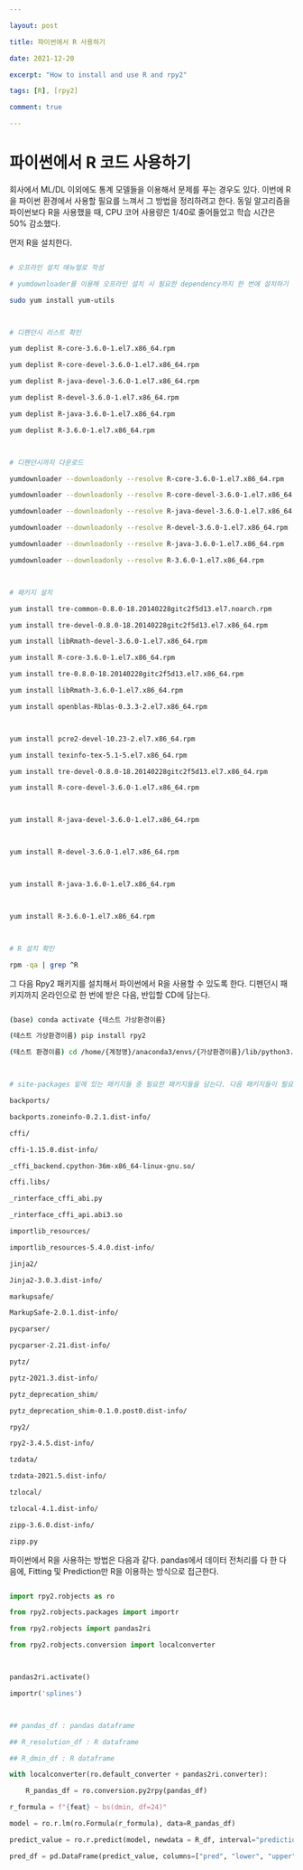 ---
layout: post
title: 파이썬에서 R 사용하기
date: 2021-12-20
excerpt: "How to install and use R and rpy2"
tags: [R], [rpy2]
comment: true
---

# 파이썬에서 R 코드 사용하기

회사에서 ML/DL 이외에도 통계 모델들을 이용해서 문제를 푸는 경우도 있다. 이번에 R을 파이썬 환경에서 사용할 필요를 느껴서 그 방법을 정리하려고 한다. 동일 알고리즘을 파이썬보다 R을 사용했을 때, CPU 코어 사용량은 1/40로 줄어들었고 학습 시간은 50% 감소했다.

먼저 R을 설치한다.

```bash
# 오프라인 설치 매뉴얼로 작성
# yumdownloader를 이용해 오프라인 설치 시 필요한 dependency까지 한 번에 설치하기 위함
sudo yum install yum-utils

# 디펜던시 리스트 확인
yum deplist R-core-3.6.0-1.el7.x86_64.rpm
yum deplist R-core-devel-3.6.0-1.el7.x86_64.rpm
yum deplist R-java-devel-3.6.0-1.el7.x86_64.rpm
yum deplist R-devel-3.6.0-1.el7.x86_64.rpm
yum deplist R-java-3.6.0-1.el7.x86_64.rpm
yum deplist R-3.6.0-1.el7.x86_64.rpm

# 디펜던시까지 다운로드
yumdownloader --downloadonly --resolve R-core-3.6.0-1.el7.x86_64.rpm
yumdownloader --downloadonly --resolve R-core-devel-3.6.0-1.el7.x86_64.rpm
yumdownloader --downloadonly --resolve R-java-devel-3.6.0-1.el7.x86_64.rpm
yumdownloader --downloadonly --resolve R-devel-3.6.0-1.el7.x86_64.rpm
yumdownloader --downloadonly --resolve R-java-3.6.0-1.el7.x86_64.rpm
yumdownloader --downloadonly --resolve R-3.6.0-1.el7.x86_64.rpm

# 패키지 설치
yum install tre-common-0.8.0-18.20140228gitc2f5d13.el7.noarch.rpm
yum install tre-devel-0.8.0-18.20140228gitc2f5d13.el7.x86_64.rpm
yum install libRmath-devel-3.6.0-1.el7.x86_64.rpm
yum install R-core-3.6.0-1.el7.x86_64.rpm
yum install tre-0.8.0-18.20140228gitc2f5d13.el7.x86_64.rpm
yum install libRmath-3.6.0-1.el7.x86_64.rpm
yum install openblas-Rblas-0.3.3-2.el7.x86_64.rpm

yum install pcre2-devel-10.23-2.el7.x86_64.rpm
yum install texinfo-tex-5.1-5.el7.x86_64.rpm
yum install tre-devel-0.8.0-18.20140228gitc2f5d13.el7.x86_64.rpm
yum install R-core-devel-3.6.0-1.el7.x86_64.rpm

yum install R-java-devel-3.6.0-1.el7.x86_64.rpm

yum install R-devel-3.6.0-1.el7.x86_64.rpm

yum install R-java-3.6.0-1.el7.x86_64.rpm

yum install R-3.6.0-1.el7.x86_64.rpm

# R 설치 확인
rpm -qa | grep ^R
```

그 다음 Rpy2 패키지를 설치해서 파이썬에서 R을 사용할 수 있도록 한다. 디펜던시 패키지까지 온라인으로 한 번에 받은 다음, 반입할 CD에 담는다.
```bash
(base) conda activate {테스트 가상환경이름}
(테스트 가상환경이름) pip install rpy2
(테스트 환경이름) cd /home/{계정명}/anaconda3/envs/{가상환경이름}/lib/python3.6/site-packages

# site-packages 밑에 있는 패키지들 중 필요한 패키지들을 담는다. 다음 패키지들이 필요하다.
backports/
backports.zoneinfo-0.2.1.dist-info/
cffi/
cffi-1.15.0.dist-info/
_cffi_backend.cpython-36m-x86_64-linux-gnu.so/
cffi.libs/
_rinterface_cffi_abi.py
_rinterface_cffi_api.abi3.so
importlib_resources/
importlib_resources-5.4.0.dist-info/
jinja2/
Jinja2-3.0.3.dist-info/
markupsafe/
MarkupSafe-2.0.1.dist-info/
pycparser/
pycparser-2.21.dist-info/
pytz/
pytz-2021.3.dist-info/
pytz_deprecation_shim/
pytz_deprecation_shim-0.1.0.post0.dist-info/
rpy2/
rpy2-3.4.5.dist-info/
tzdata/
tzdata-2021.5.dist-info/
tzlocal/
tzlocal-4.1.dist-info/
zipp-3.6.0.dist-info/
zipp.py
```

파이썬에서 R을 사용하는 방법은 다음과 같다. pandas에서 데이터 전처리를 다 한 다음에, Fitting 및 Prediction만 R을 이용하는 방식으로 접근한다.
```python
import rpy2.robjects as ro
from rpy2.robjects.packages import importr
from rpy2.robjects import pandas2ri
from rpy2.robjects.conversion import localconverter

pandas2ri.activate()
importr('splines')

## pandas_df : pandas dataframe
## R_resolution_df : R dataframe
## R_dmin_df : R dataframe
with localconverter(ro.default_converter + pandas2ri.converter):
    R_pandas_df = ro.conversion.py2rpy(pandas_df)
r_formula = f"{feat} ~ bs(dmin, df=24)"
model = ro.r.lm(ro.Formula(r_formula), data=R_pandas_df)
predict_value = ro.r.predict(model, newdata = R_df, interval="prediction", level=0.99)
pred_df = pd.DataFrame(predict_value, columns=["pred", "lower", "upper"])
```
